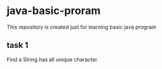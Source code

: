 # java-basic-proram
This repository is created just for learning basic java program

##          task 1
Find a String has all unique character.
